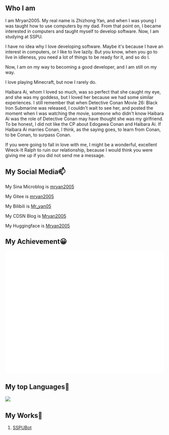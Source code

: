 ## Who I am

I am Mryan2005. My real name is Zhizhong Yan, and when I was young I was taught how to use computers by my dad. From that point on, I became interested in computers and taught myself to develop software. Now, I am studying at SSPU.

I have no idea why I love developing software. Maybe it's because I have an interest in computers, or I like to live lazily. But you know, when you go to live in idleness, you need a lot of things to be ready for it, and so do I.

Now, I am on my way to becoming a good developer, and I am still on my way.

I love playing Minecraft, but now I rarely do.

Haibara Ai, whom I loved so much, was so perfect that she caught my eye, and she was my goddess, but I loved her because we had some similar experiences. I still remember that when Detective Conan Movie 26: Black Iron Submarine was released, I couldn't wait to see her, and posted the moment when I was watching the movie, someone who didn't know Haibara Ai was the role of Detective Conan may have thought she was my girlfriend. To be honest, I did not like the CP about Edogawa Conan and Haibara Ai. If Haibara Ai marries Conan, I think, as the saying goes, to learn from Conan, to be Conan, to surpass Conan.

If you were going to fall in love with me, I might be a wonderful, excellent Wreck-It Ralph to ruin our relationship, because I would think you were giving me up if you did not send me a message.  

## My Social Media📫
My Sina Microblog is [mryan2005](https://weibo.com/mryan2005)

My Gitee is [mryan2005](https://gitee.com/Mryan2005)

My Bilibili is [Mr_yan05](https://space.bilibili.com/372328307)

My CDSN Blog is [Mryan2005](https://blog.csdn.net/qq_21739599?spm=1000.2115.3001.5343)

My Huggingface is [Mryan2005](https://huggingface.co/Mryan2005)

## My Achievement😀
<img src="/github-metrics.svg"></img>

## My top Languages📄
<img src="https://github-readme-stats.vercel.app/api/top-langs/?username=Mryan2005&hide_title=true&hide_border=true&layout=compact&langs_count=6&text_color=000&icon_color=fff&bg_color=0,52fa5a,4dfcff,c64dff&theme=graywhite"></img>

## My Works💾
1. [SSPUBot](https://github.com/Mryan2005/SSPU-Bot)
<!--
**Mryan2005/Mryan2005** is a ✨ _special_ ✨ repository because its `README.md` (this file) appears on your GitHub profile.

Here are some ideas to get started:

- 🔭 I’m currently working on ...
- 🌱 I’m currently learning ...
- 👯 I’m looking to collaborate on ...
- 🤔 I’m looking for help with ...
- 💬 Ask me about ...
- 📫 How to reach me: ...
- 😄 Pronouns: ...
- ⚡ Fun fact: ...
-->
